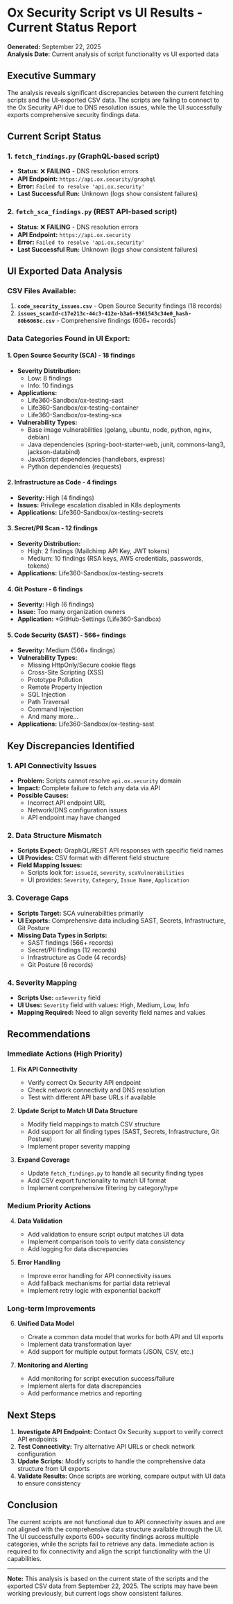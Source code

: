 # Ox Security Script vs UI Results - Current Status Report

**Generated:** September 22, 2025  
**Analysis Date:** Current analysis of script functionality vs UI exported data

## Executive Summary

The analysis reveals significant discrepancies between the current fetching scripts and the UI-exported CSV data. The scripts are failing to connect to the Ox Security API due to DNS resolution issues, while the UI successfully exports comprehensive security findings data.

## Current Script Status

### 1. `fetch_findings.py` (GraphQL-based script)
- **Status:** ❌ **FAILING** - DNS resolution errors
- **API Endpoint:** `https://api.ox.security/graphql`
- **Error:** `Failed to resolve 'api.ox.security'`
- **Last Successful Run:** Unknown (logs show consistent failures)

### 2. `fetch_sca_findings.py` (REST API-based script)
- **Status:** ❌ **FAILING** - DNS resolution errors  
- **API Endpoint:** `https://api.ox.security`
- **Error:** `Failed to resolve 'api.ox.security'`
- **Last Successful Run:** Unknown (logs show consistent failures)

## UI Exported Data Analysis

### CSV Files Available:
1. **`code_security_issues.csv`** - Open Source Security findings (18 records)
2. **`issues_scanId-c17e213c-44c3-412e-b3a6-9361543c34e0_hash-80b6068c.csv`** - Comprehensive findings (606+ records)

### Data Categories Found in UI Export:

#### 1. Open Source Security (SCA) - 18 findings
- **Severity Distribution:**
  - Low: 8 findings
  - Info: 10 findings
- **Applications:**
  - Life360-Sandbox/ox-testing-sast
  - Life360-Sandbox/ox-testing-container  
  - Life360-Sandbox/ox-testing-sca
- **Vulnerability Types:**
  - Base image vulnerabilities (golang, ubuntu, node, python, nginx, debian)
  - Java dependencies (spring-boot-starter-web, junit, commons-lang3, jackson-databind)
  - JavaScript dependencies (handlebars, express)
  - Python dependencies (requests)

#### 2. Infrastructure as Code - 4 findings
- **Severity:** High (4 findings)
- **Issues:** Privilege escalation disabled in K8s deployments
- **Applications:** Life360-Sandbox/ox-testing-secrets

#### 3. Secret/PII Scan - 12 findings
- **Severity Distribution:**
  - High: 2 findings (Mailchimp API Key, JWT tokens)
  - Medium: 10 findings (RSA keys, AWS credentials, passwords, tokens)
- **Applications:** Life360-Sandbox/ox-testing-secrets

#### 4. Git Posture - 6 findings
- **Severity:** High (6 findings)
- **Issue:** Too many organization owners
- **Application:** *GitHub-Settings (Life360-Sandbox)

#### 5. Code Security (SAST) - 566+ findings
- **Severity:** Medium (566+ findings)
- **Vulnerability Types:**
  - Missing HttpOnly/Secure cookie flags
  - Cross-Site Scripting (XSS)
  - Prototype Pollution
  - Remote Property Injection
  - SQL Injection
  - Path Traversal
  - Command Injection
  - And many more...
- **Applications:** Life360-Sandbox/ox-testing-sast

## Key Discrepancies Identified

### 1. **API Connectivity Issues**
- **Problem:** Scripts cannot resolve `api.ox.security` domain
- **Impact:** Complete failure to fetch any data via API
- **Possible Causes:**
  - Incorrect API endpoint URL
  - Network/DNS configuration issues
  - API endpoint may have changed

### 2. **Data Structure Mismatch**
- **Scripts Expect:** GraphQL/REST API responses with specific field names
- **UI Provides:** CSV format with different field structure
- **Field Mapping Issues:**
  - Scripts look for: `issueId`, `severity`, `scaVulnerabilities`
  - UI provides: `Severity`, `Category`, `Issue Name`, `Application`

### 3. **Coverage Gaps**
- **Scripts Target:** SCA vulnerabilities primarily
- **UI Exports:** Comprehensive data including SAST, Secrets, Infrastructure, Git Posture
- **Missing Data Types in Scripts:**
  - SAST findings (566+ records)
  - Secret/PII findings (12 records)
  - Infrastructure as Code (4 records)
  - Git Posture (6 records)

### 4. **Severity Mapping**
- **Scripts Use:** `oxSeverity` field
- **UI Uses:** `Severity` field with values: High, Medium, Low, Info
- **Mapping Required:** Need to align severity field names and values

## Recommendations

### Immediate Actions (High Priority)

1. **Fix API Connectivity**
   - Verify correct Ox Security API endpoint
   - Check network connectivity and DNS resolution
   - Test with different API base URLs if available

2. **Update Script to Match UI Data Structure**
   - Modify field mappings to match CSV structure
   - Add support for all finding types (SAST, Secrets, Infrastructure, Git Posture)
   - Implement proper severity mapping

3. **Expand Coverage**
   - Update `fetch_findings.py` to handle all security finding types
   - Add CSV export functionality to match UI format
   - Implement comprehensive filtering by category/type

### Medium Priority Actions

4. **Data Validation**
   - Add validation to ensure script output matches UI data
   - Implement comparison tools to verify data consistency
   - Add logging for data discrepancies

5. **Error Handling**
   - Improve error handling for API connectivity issues
   - Add fallback mechanisms for partial data retrieval
   - Implement retry logic with exponential backoff

### Long-term Improvements

6. **Unified Data Model**
   - Create a common data model that works for both API and UI exports
   - Implement data transformation layer
   - Add support for multiple output formats (JSON, CSV, etc.)

7. **Monitoring and Alerting**
   - Add monitoring for script execution success/failure
   - Implement alerts for data discrepancies
   - Add performance metrics and reporting

## Next Steps

1. **Investigate API Endpoint:** Contact Ox Security support to verify correct API endpoints
2. **Test Connectivity:** Try alternative API URLs or check network configuration
3. **Update Scripts:** Modify scripts to handle the comprehensive data structure from UI exports
4. **Validate Results:** Once scripts are working, compare output with UI data to ensure consistency

## Conclusion

The current scripts are not functional due to API connectivity issues and are not aligned with the comprehensive data structure available through the UI. The UI successfully exports 600+ security findings across multiple categories, while the scripts fail to retrieve any data. Immediate action is required to fix connectivity and align the script functionality with the UI capabilities.

---

**Note:** This analysis is based on the current state of the scripts and the exported CSV data from September 22, 2025. The scripts may have been working previously, but current logs show consistent failures.
